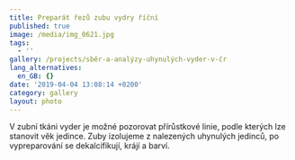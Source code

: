 ```yaml
---
title: Preparát řezů zubu vydry říční
published: true
image: /media/img_0621.jpg
tags:
  - ''
gallery: /projects/sběr-a-analýzy-uhynulých-vyder-v-čr
lang_alternatives:
  en_GB: {}
date: '2019-04-04 13:08:14 +0200'
category: gallery
layout: photo
---
```

V zubní tkáni vyder je možné pozorovat přírůstkové linie, podle kterých lze stanovit věk jedince. Zuby izolujeme z nalezených uhynulých jedinců, po vypreparování se dekalcifikují, krájí a barví.
